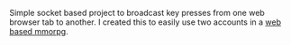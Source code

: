Simple socket based project to broadcast key presses from one web browser tab to another.
I created this to easily use two accounts in a [web based mmorpg](https://universe.flyff.com/play#_=_).
